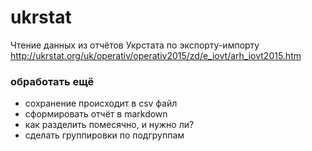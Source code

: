 ﻿# ukrstat
Чтение данных из отчётов Укрстата по экспорту-импорту
http://ukrstat.org/uk/operativ/operativ2015/zd/e_iovt/arh_iovt2015.htm
### обработать ещё
* сохранение происходит в csv файл
* сформировать отчёт в markdown
* как разделить помесячно, и нужно ли?
* сделать группировки по подгруппам
